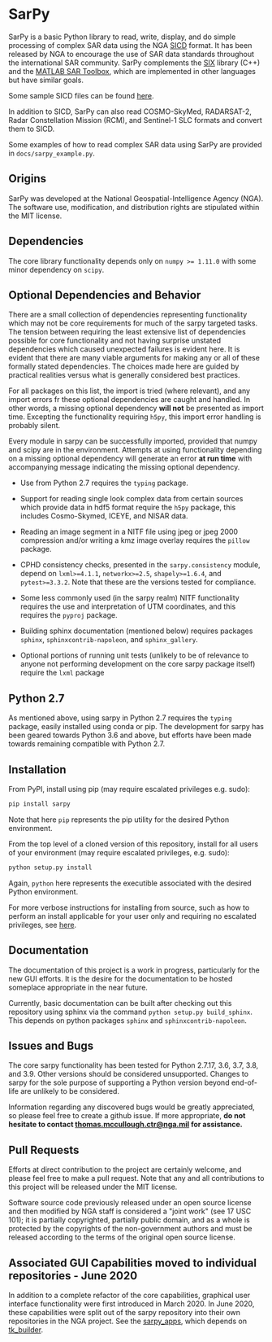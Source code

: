 SarPy
=====
SarPy is a basic Python library to read, write, display, and do simple processing
of complex SAR data using the NGA [SICD](http://www.gwg.nga.mil/ntb/baseline/docs/SICD/)
format. It has been released by NGA to encourage the use of SAR data standards
throughout the international SAR community. SarPy complements the
[SIX](https://github.com/ngageoint/six-library) library (C++) and the
[MATLAB SAR Toolbox](https://github.com/ngageoint/MATLAB_SAR), which are
implemented in other languages but have similar goals.

Some sample SICD files can be found 
[here](https://github.com/ngageoint/six-library/wiki/Sample-SICDs).

In addition to SICD, SarPy can also read COSMO-SkyMed, RADARSAT-2, Radar Constellation 
Mission (RCM), and Sentinel-1 SLC formats and convert them to SICD.

Some examples of how to read complex SAR data using SarPy are provided in 
`docs/sarpy_example.py`.

Origins
-------
SarPy was developed at the National Geospatial-Intelligence Agency (NGA). The 
software use, modification, and distribution rights are stipulated within the 
MIT license.

Dependencies
------------
The core library functionality depends only on `numpy >= 1.11.0` with some minor 
dependency on `scipy`. 

Optional Dependencies and Behavior
----------------------------------
There are a small collection of dependencies representing functionality which may 
not be core requirements for much of the sarpy targeted tasks. The tension between
requiring the least extensive list of dependencies possible for core functionality 
and not having surprise unstated dependencies which caused unexpected failures is 
evident here. It is evident that there are many viable arguments for making any 
or all of these formally stated dependencies. The choices made here are guided by 
practical realities versus what is generally considered best practices.

For all packages on this list, the import is tried (where relevant), and any 
import errors fr these optional dependencies are caught and handled. In other words, 
a missing optional dependency **will not** be presented as import time. Excepting 
the functionality requiring `h5py`, this import error handling is probably silent. 

Every module in sarpy can be successfully imported, provided that numpy and scipy 
are in the environment. Attempts at using functionality depending on a missing 
optional dependency will generate an error **at run time** with accompanying 
message indicating the missing optional dependency.

- Use from Python 2.7 requires the `typing` package.

- Support for reading single look complex data from certain sources which provide 
  data in hdf5 format require the `h5py` package, this includes Cosmo-Skymed, ICEYE, 
  and NISAR data.

- Reading an image segment in a NITF file using jpeg or jpeg 2000 compression 
  and/or writing a kmz image overlay requires the `pillow` package.

- CPHD consistency checks, presented in the `sarpy.consistency` module, depend on 
  `lxml>=4.1.1`, `networkx>=2.5`, `shapely>=1.6.4`, and `pytest>=3.3.2`. Note that these
  are the versions tested for compliance.

- Some less commonly used (in the sarpy realm) NITF functionality requires the use 
  and interpretation of UTM coordinates, and this requires the `pyproj` package. 

- Building sphinx documentation (mentioned below) requires packages `sphinx`, 
  `sphinxcontrib-napoleon`, and `sphinx_gallery`.

- Optional portions of running unit tests (unlikely to be of relevance to anyone 
  not performing development on the core sarpy package itself) require the `lxml`
  package

Python 2.7
----------
As mentioned above, using sarpy in Python 2.7 requires the `typing` package, easily 
installed using conda or pip. The development for sarpy has been geared towards 
Python 3.6 and above, but efforts have been made towards remaining compatible with 
Python 2.7. 

Installation
------------
From PyPI, install using pip (may require escalated privileges e.g. sudo):
```bash
pip install sarpy
```
Note that here `pip` represents the pip utility for the desired Python environment.

From the top level of a cloned version of this repository, install for all users of 
your environment (may require escalated privileges, e.g. sudo):
```bash
python setup.py install
```
Again, `python` here represents the executible associated with the desired Python 
environment.

For more verbose instructions for installing from source, such as how to perform an 
install applicable for your user only and requiring no escalated privileges, 
see [here](https://docs.python.org/3/install/index.html).

Documentation
-------------
The documentation of this project is a work in progress, particularly for the
new GUI efforts. It is the desire for the documentation to be hosted someplace
appropriate in the near future.

Currently, basic documentation can be built after checking out this repository
using sphinx via the command `python setup.py build_sphinx`. This depends
on python packages `sphinx` and `sphinxcontrib-napoleon`.

Issues and Bugs
---------------
The core sarpy functionality has been tested for Python 2.7.17, 3.6, 3.7, 3.8, 
and 3.9. Other versions should be considered unsupported. Changes to sarpy for 
the sole purpose of supporting a Python version beyond end-of-life are unlikely 
to be considered.

Information regarding any discovered bugs would be greatly appreciated, so please
feel free to create a github issue. If more appropriate, **do not hesitate to 
contact thomas.mccullough.ctr@nga.mil for assistance.**

Pull Requests
-------------
Efforts at direct contribution to the project are certainly welcome, and please
feel free to make a pull request. Note that any and all contributions to this 
project will be released under the MIT license.

Software source code previously released under an open source license and then 
modified by NGA staff is considered a "joint work" (see 17 USC 101); it is partially 
copyrighted, partially public domain, and as a whole is protected by the copyrights 
of the non-government authors and must be released according to the terms of the 
original open source license.

Associated GUI Capabilities moved to individual repositories - June 2020
------------------------------------------------------------------------
In addition to a complete refactor of the core capabilities, graphical user interface
functionality were first introduced in March 2020. In June 2020, these 
capabilities were split out of the sarpy repository into their own repositories 
in the NGA project. See the [sarpy_apps](https://github.com/ngageoint/sarpy_apps), 
which depends on [tk_builder](https://github.com/ngageoint/tk_builder). 
